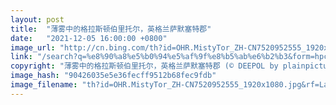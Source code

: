 ```yaml
---
layout: post
title:  "薄雾中的格拉斯顿伯里托尔，英格兰萨默塞特郡"
date:   "2021-12-05 16:00:00 +0800"
image_url: "http://cn.bing.com/th?id=OHR.MistyTor_ZH-CN7520952555_1920x1080.jpg&rf=LaDigue_1920x1080.jpg&pid=hp"
link: "/search?q=%e8%90%a8%e5%b0%94%e5%af%9f%e8%b5%ab%e6%b2%b3&form=hpcapt&mkt=zh-cn"
copyright: "薄雾中的格拉斯顿伯里托尔，英格兰萨默塞特郡 (© DEEPOL by plainpicture/Adam Burton)"
image_hash: "90426035e5e36fecff9512b68fec9fdb"
image_filename: "th?id=OHR.MistyTor_ZH-CN7520952555_1920x1080.jpg&rf=LaDigue_1920x1080.jpg&pid=hp"
---
```


